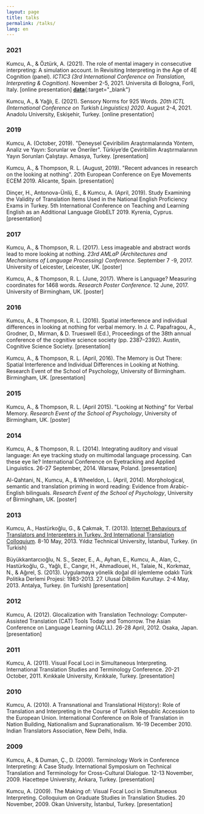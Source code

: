 ```yaml
---
layout: page
title: talks
permalink: /talks/
lang: en
---
```


### 2021
Kumcu, A., & Öztürk, A. (2021). The role of mental imagery in consecutive interpreting: A simulation account. In Revisiting Interpreting in the Age of 4E Cognition (panel). *ICTIC3 (3rd International Conference on Translation, Interpreting & Cognition)*. November 2-5, 2021. Universita di Bologna, Forli, Italy. [online presentation] [**data**](https://osf.io/gtxwa/){:target="_blank"}

<p>Kumcu, A., & Yağlı, E. (2021). Sensory Norms for 925 Words. <i>20th ICTL (International Conference on Turkish Linguistics) 2020</i>. August 2-4, 2021. Anadolu University, Eskişehir, Turkey. [online presentation]</p>

### 2019
<p>Kumcu, A. (October, 2019). "Deneysel Çeviribilim Araştırmalarında Yöntem, Analiz ve Yayın: Sorunlar ve Öneriler". Türkiye’de Çeviribilim Araştırmalarının Yayın Sorunları Çalıştayı. Amasya, Turkey. [presentation]</p>
<p>Kumcu, A., & Thompson, R. L. (August, 2019). "Recent advances in research on the looking at nothing". 20th European Conference on Eye Movements ECEM 2019. Alicante, Spain. [presentation]</p>
<p>Dinçer, H., Antonova-Ünlü, E., & Kumcu, A. (April, 2019). Study Examining the Validity of Translation Items Used in the
National English Proficiency Exams in Turkey. 5th International Conference on Teaching and Learning English as an Additional Language GlobELT 2019. Kyrenia, Cyprus. [presentation]</p>

### 2017
<p>Kumcu, A., & Thompson, R. L. (2017). Less imageable and abstract words lead to more looking at nothing. <i>23rd AMLaP (Architectures and Mechanisms of Language Processing) Conference</i>. September 7 -9, 2017. University of Leicester, Leicester, UK. [poster]</p>
<p>Kumcu, A., & Thompson, R. L. (June, 2017). Where is Language? Measuring coordinates for 1468 words. <i>Research Poster Conference</i>. 12 June, 2017. University of Birmingham, UK. [poster]</p>

### 2016
<p>Kumcu, A., & Thompson, R. L. (2016). Spatial interference and individual differences in looking at nothing for verbal memory. In J. C. Papafragou, A., Grodner, D., Mirman, & D. Trueswell (Ed.), Proceedings of the 38th annual conference of the cognitive science society (pp. 2387–2392). Austin, Cognitive Science Society. [presentation]</p>

<p>Kumcu, A., & Thompson, R. L. (April, 2016). The Memory is Out There: Spatial Interference and Individual Differences in Looking at Nothing. Research Event of the School of Psychology, University of Birmingham. Birmingham, UK. [presentation]</p>

### 2015
<p>Kumcu, A., & Thompson, R. L. (April 2015). "Looking at Nothing" for Verbal Memory. <i>Research Event of the School of Psychology</i>, University of Birmingham, UK. [poster]</p>

### 2014
<p>Kumcu, A., & Thompson, R. L. (2014). Integrating auditory and visual language: An eye tracking study on multimodal language processing. Can these eye lie? International Conference on Eyetracking and Applied Linguistics. 26-27  September, 2014. Warsaw, Poland. [presentation]</p>
<p>Al-Qahtani, N., Kumcu, A., & Wheeldon, L. (April, 2014). Morphological, semantic and translation priming in word reading: Evidence from Arabic-English bilinguals. <i>Research Event of the School of Psychology</i>, University of Birmingham, UK. [poster]</p>

### 2013
<p>Kumcu, A., Hastürkoğlu, G., & Çakmak, T. (2013). <a href="https://soundcloud.com/alperkumcu/ytucalisma" target="_blank">Internet Behaviours of Translators and Interpreters in Turkey. 3rd International Translation Colloquium</a>. 8-10 May, 2013. Yıldız Technical University, İstanbul, Turkey. (in Turkish)
</p>
<p>Büyükkantarcıoğlu, N. S., Sezer, E., A., Ayhan, E., Kumcu, A., Alan, C., Hastürkoğlu, G., Yağlı, E., Cangır, H., Ahmadlouei, H., Talaie, N., Korkmaz, N., & Ağırel, S. (2013). Uygulamaya yönelik doğal dil işlemleme odaklı Türk Politika Derlemi Projesi: 1983-2013. 27. Ulusal Dilbilim Kurultayı. 2-4 May, 2013. Antalya, Turkey. (in Turkish) [presentation]</p>

### 2012
<p>Kumcu, A. (2012). Glocalization with Translation Technology: Computer-Assisted Translation (CAT) Tools Today and Tomorrow. The Asian Conference on Language Learning (ACLL). 26-28 April, 2012. Osaka, Japan. [presentation]</p>

### 2011
<p>Kumcu, A. (2011). Visual Focal Loci in Simultaneous Interpreting. International Translation Studies and Terminology Conference. 20-21 October, 2011. Kırıkkale University, Kırıkkale, Turkey. [presentation]</p>

### 2010
<p>Kumcu, A. (2010). A Transnational and Translational Hi(story): Role of Translation and Interpreting in the Course of Turkish Republic Accession to the European Union. International Conference on Role of Translation in Nation Building, Nationalism and Supranationalism. 16-19 December 2010. Indian Translators Association, New Delhi, India.</p>

### 2009
<p>Kumcu, A., & Duman, Ç., D. (2009). Terminology Work in Conference Interpreting: A Case Study. International Symposium on Technical Translation and Terminology for Cross-Cultural Dialogue. 12-13 November, 2009. Hacettepe University, Ankara, Turkey. [presentation]</p>
<p>Kumcu, A. (2009). The Making of: Visual Focal Loci in Simultaneous Interpreting. Colloquium on Graduate Studies in Translation Studies. 20 November, 2009. Okan University, İstanbul, Turkey. [presentation]</p>

